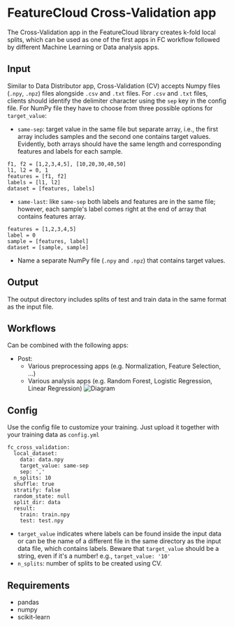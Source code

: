 # FeatureCloud Cross-Validation app
The Cross-Validation app in the FeatureCloud library creates k-fold local splits, which can be used as one of the
first apps in FC workflow followed by different Machine Learning or Data analysis apps.

## Input
Similar to Data Distributor app, Cross-Validation (CV) accepts Numpy files (`.npy`, `.npz`) files alongside `.csv` and `.txt` files.
For `.csv` and `.txt` files, clients should identify the delimiter character using the `sep` key in the config file. For NumPy file 
they have to choose from three possible options for `target_value`:
- `same-sep`: target value in the same file but separate array, i.e., the first array includes samples and the second one contains target values.
  Evidently, both arrays should have the same length and corresponding features and labels for each sample.
```angular2html
f1, f2 = [1,2,3,4,5], [10,20,30,40,50]
l1, l2 = 0, 1
features = [f1, f2]
labels = [l1, l2]
dataset = [features, labels]
``` 

- `same-last`: like `same-sep` both labels and features are in the same file; however, each sample's label comes right
   at the end of array that contains features array. 
```angular2html
features = [1,2,3,4,5]
label = 0
sample = [features, label]
dataset = [sample, sample]
``` 
- Name a separate NumPy file (`.npy` and `.npz`) that contains target values.
## Output
The output directory includes splits of test and train data in the same format as the input file.

## Workflows
Can be combined with the following apps:
- Post: 
  - Various preprocessing apps (e.g. Normalization, Feature Selection, ...) 
  - Various analysis apps (e.g. Random Forest, Logistic Regression, Linear Regression)
![Diagram](../data/images/CrossValidation.png)
## Config
Use the config file to customize your training. Just upload it together with your training data as `config.yml`
```
fc_cross_validation:
  local_dataset:
    data: data.npy
    target_value: same-sep
    sep: ','
  n_splits: 10
  shuffle: true
  stratify: false
  random_state: null
  split_dir: data
  result:
    train: train.npy
    test: test.npy
```
- `target_value` indicates where labels can be found inside the input data or can be the name of a different file in the 
same directory as the input data file, which contains labels. Beware that `target_value` should be a string, even if it's a number!
e.g., `target_value: '10'` 
- `n_splits`: number of splits to be created using CV.

## Requirements
- pandas
- numpy
- scikit-learn
